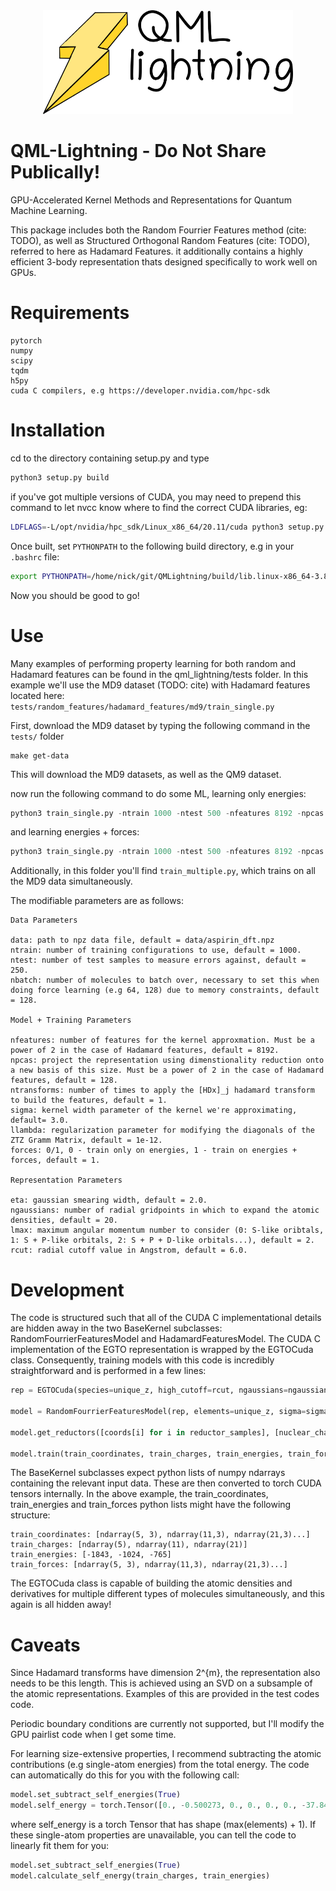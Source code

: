 <div style="text-align:center"><img src="./images/qml_lightning.png" alt="drawing" width="400"/></div>

# QML-Lightning - Do Not Share Publically!

GPU-Accelerated Kernel Methods and Representations for Quantum Machine Learning. 

This package includes both the Random Fourrier Features method (cite: TODO), as well as Structured Orthogonal Random Features (cite: TODO), referred to here as Hadamard Features. it additionally contains a highly efficient 3-body representation thats designed specifically to work well on GPUs.

# Requirements

```
pytorch
numpy
scipy
tqdm
h5py
cuda C compilers, e.g https://developer.nvidia.com/hpc-sdk
```

# Installation

cd to the directory containing setup.py and type

```bash
python3 setup.py build
```

if you've got multiple versions of CUDA, you may need to prepend this command to let nvcc know where to find the correct CUDA libraries, eg:

```bash
LDFLAGS=-L/opt/nvidia/hpc_sdk/Linux_x86_64/20.11/cuda python3 setup.py build

```

Once built, set `PYTHONPATH` to the following build directory, e.g in your `.bashrc` file:

```bash
export PYTHONPATH=/home/nick/git/QMLightning/build/lib.linux-x86_64-3.8:$PYTHONPATH

```

Now you should be good to go!

# Use

Many examples of performing property learning for both random and Hadamard features can be found in the qml_lightning/tests folder. In this example we'll use the MD9 dataset (TODO: cite) with Hadamard features located here: `tests/random_features/hadamard_features/md9/train_single.py`

First, download the MD9 dataset by typing the following command in the `tests/` folder

```
make get-data
```

This will download the MD9 datasets, as well as the QM9 dataset.

now run the following command to do some ML, learning only energies:

```python
python3 train_single.py -ntrain 1000 -ntest 500 -nfeatures 8192 -npcas 128 -sigma 3.0 -llambda 1e-12 -forces 0
```

and learning energies + forces:

```python
python3 train_single.py -ntrain 1000 -ntest 500 -nfeatures 8192 -npcas 128 -sigma 3.0 -llambda 1e-12 -forces 1
```

Additionally, in this folder you'll find `train_multiple.py`, which trains on all the MD9 data simultaneously.

The modifiable parameters are as follows:

```
Data Parameters

data: path to npz data file, default = data/aspirin_dft.npz
ntrain: number of training configurations to use, default = 1000.
ntest: number of test samples to measure errors against, default = 250.
nbatch: number of molecules to batch over, necessary to set this when doing force learning (e.g 64, 128) due to memory constraints, default = 128.

Model + Training Parameters

nfeatures: number of features for the kernel approxmation. Must be a power of 2 in the case of Hadamard features, default = 8192.
npcas: project the representation using dimenstionality reduction onto a new basis of this size. Must be a power of 2 in the case of Hadamard features, default = 128.
ntransforms: number of times to apply the [HDx]_j hadamard transform to build the features, default = 1. 
sigma: kernel width parameter of the kernel we're approximating, default= 3.0.
llambda: regularization parameter for modifying the diagonals of the ZTZ Gramm Matrix, default = 1e-12.
forces: 0/1, 0 - train only on energies, 1 - train on energies + forces, default = 1.

Representation Parameters

eta: gaussian smearing width, default = 2.0.
ngaussians: number of radial gridpoints in which to expand the atomic densities, default = 20.
lmax: maximum angular momentum number to consider (0: S-like oribtals, 1: S + P-like orbitals, 2: S + P + D-like orbitals...), default = 2.
rcut: radial cutoff value in Angstrom, default = 6.0.
```
# Development

The code is structured such that all of the CUDA C implementational details are hidden away in the two BaseKernel subclasses: RandomFourrierFeaturesModel and HadamardFeaturesModel. The CUDA C implementation of the EGTO representation is wrapped by the EGTOCuda class. Consequently, training models with this code is incredibly straightforward and is performed in a few lines:

```python
rep = EGTOCuda(species=unique_z, high_cutoff=rcut, ngaussians=ngaussians, eta=eta, lmax=lmax)

model = RandomFourrierFeaturesModel(rep, elements=unique_z, sigma=sigma, llambda=llambda, nfeatures=nfeatures, npcas=npcas, nbatch=nbatch)
    
model.get_reductors([coords[i] for i in reductor_samples], [nuclear_charges[i]for i in reductor_samples], npcas=npcas)
    
model.train(train_coordinates, train_charges, train_energies, train_forces if use_forces else None)
```

The BaseKernel subclasses expect python lists of numpy ndarrays containing the relevant input data. These are then converted to torch CUDA tensors internally. In the above example, the train_coordinates, train_energies and train_forces python lists might have the following structure:

```
train_coordinates: [ndarray(5, 3), ndarray(11,3), ndarray(21,3)...]
train_charges: [ndarray(5), ndarray(11), ndarray(21)]
train_energies: [-1843, -1024, -765]
train_forces: [ndarray(5, 3), ndarray(11,3), ndarray(21,3)...]
```
The EGTOCuda class is capable of building the atomic densities and derivatives for multiple different types of molecules simultaneously, and this again is all hidden away!

# Caveats

Since Hadamard transforms have dimension 2^{m}, the representation also needs to be this length. This is achieved using an SVD on a subsample of the atomic representations. Examples of this are provided in the test codes code.

Periodic boundary conditions are currently not supported, but I'll modify the GPU pairlist code when I get some time.

For learning size-extensive properties, I recommend subtracting the atomic contributions (e.g single-atom energies) from the total energy. The code can automatically do this for you with the following call:

```python
model.set_subtract_self_energies(True)
model.self_energy = torch.Tensor([0., -0.500273, 0., 0., 0., 0., -37.845355, -54.583861, -75.064579, -99.718730]).double() * 627.5095
```

where self_energy is a torch Tensor that has shape (max(elements) + 1). If these single-atom properties are unavailable, you can tell the code to linearly fit them for you:

```python
model.set_subtract_self_energies(True)
model.calculate_self_energy(train_charges, train_energies)
````
